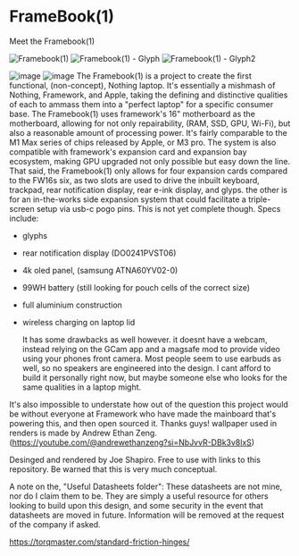 # FrameBook(1)
Meet the Framebook(1)



![Framebook(1)](https://github.com/user-attachments/assets/33d73c67-33bb-4ea5-a55e-ba2ab2767e0f)
![Framebook(1) - Glyph](https://github.com/user-attachments/assets/723fd61d-b474-4c18-a326-7f1b2eedaf21)
![Framebook(1) - Glyph2](https://github.com/user-attachments/assets/6d594a6a-3441-4d0b-b4a7-a2629bc095f7)

![image](https://github.com/user-attachments/assets/1ec1e898-1779-42c4-9a47-8270ef1d03cb)
![image](https://github.com/user-attachments/assets/1c8a3c03-a9ca-4127-886c-4beb500803eb)
The Framebook(1) is a project to create the first functional, (non-concept), Nothing laptop. It's essentially a mishmash of Nothing, Framework, and Apple, taking the defining and distinctive qualities of each to ammass them into a "perfect laptop" for a specific consumer base. The Framebook(1) uses framework's 16" motherboard as the motherboard, allowing for not only repairability, (RAM, SSD, GPU, Wi-Fi), but also a reasonable amount of processing power. It's fairly comparable to the M1 Max series of chips released by Apple, or M3 pro. The system is also compatible with framework's expansion card and expansion bay ecosystem, making GPU upgraded not only possible but easy down the line. That said, the Framebook(1) only allows for four expansion cards compared to the FW16s six, as two slots are used to drive the inbuilt keyboard, trackpad, rear notification display, rear e-ink display, and glyps. the other is for an in-the-works side expansion system that could facilitate a triple-screen setup via usb-c pogo pins. This is not yet complete though. 
Specs include:
- glyphs
- rear notification display (DO0241PVST06)
- 4k oled panel, (samsung  ATNA60YV02-0)
- 99WH battery (still looking for pouch cells of the correct size)
- full aluminium construction
- wireless charging on laptop lid

  It has some drawbacks as well however. it doesnt have a webcam, instead relying on the GCam app and a magsafe mod to provide video using your phones front camera. Most people seem to use earbuds as well, so no speakers are engineered into the design. I cant afford to build it personally right now, but maybe someone else who looks for the same qualities in a laptop might.

It's also impossible to understate how out of the question this project would be without everyone at Framework who have made the mainboard that's powering this, and then open sourced it. Thanks guys!
wallpaper used in renders is made by Andrew Ethan Zeng. (https://youtube.com/@andrewethanzeng?si=NbJvvR-DBk3v8lxS)

Desinged and rendered by Joe Shapiro. Free to use with links to this repository. Be warned that this is very much conceptual.

A note on the, "Useful Datasheets folder":
These datasheets are not mine, nor do I claim them to be. They are simply a useful resource for others looking to build upon this design, and some security in the event that datasheets are moved in future. Information will be removed at the request of the company if asked. 

https://torqmaster.com/standard-friction-hinges/
